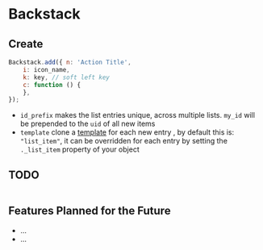 # Backstack

## Create
```js
Backstack.add({ n: 'Action Title',
    i: icon_name,
    k: key, // soft left key
    c: function () {
    },
});
```

* `id_prefix` makes the list entries unique, across multiple lists.  `my_id`  will be prepended to the `uid` of all new items
* `template` clone a [template](./Templates.md) for each new entry , by default this is: `"list_item"`, it can be overridden for each entry by setting the `._list_item` property of your object

## TODO

```js
```



## Features Planned for the Future

* ...
* ...

